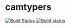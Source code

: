 # camtypers

[![Build Status](https://travis-ci.org/kjunichi/camtypers.svg?branch=master)](https://travis-ci.org/kjunichi/camtypers)
[![Build status](https://ci.appveyor.com/api/projects/status/y4bw8wc6baj74de8?svg=true)](https://ci.appveyor.com/project/kjunichi/camtypers)

